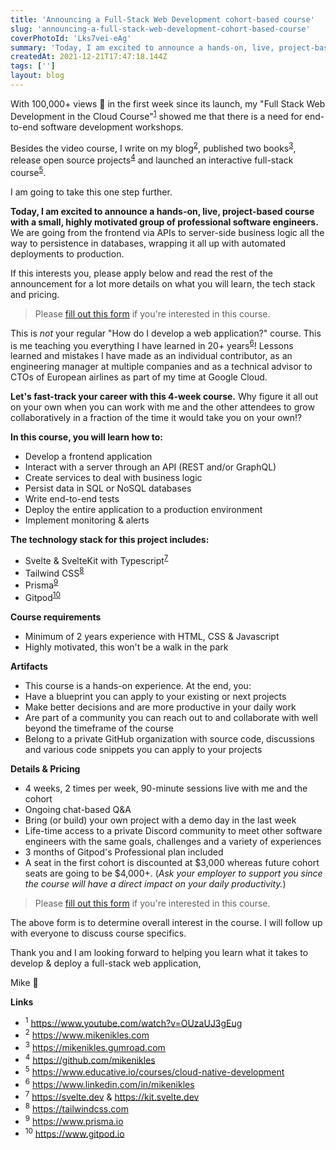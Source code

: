 ```yaml
---
title: 'Announcing a Full-Stack Web Development cohort-based course'
slug: 'announcing-a-full-stack-web-development-cohort-based-course'
coverPhotoId: 'Lks7vei-eAg'
summary: 'Today, I am excited to announce a hands-on, live, project-based course with a small, highly motivated group of professional software engineers.'
createdAt: 2021-12-21T17:47:18.144Z
tags: ['']
layout: blog
---
```


<script>
  export let data;
  const assetsBasePath = `/blog/${data.slug}`;
</script>

<!-- Photo by [Charles Deluvio](https://unsplash.com/@charlesdeluvio?utm_source=unsplash&utm_medium=referral&utm_content=creditCopyText) on [Unsplash](https://unsplash.com/s/photos/course?utm_source=unsplash&utm_medium=referral&utm_content=creditCopyText) -->

With 100,000+ views 🎉 in the first week since its launch, my "Full Stack Web Development in the Cloud Course"<sup><a href="/blog/{slug}#link-1">1</a></sup> showed me that there is a need for end-to-end software development workshops.

Besides the video course, I write on my blog<sup><a href="/blog/{slug}#link-2">2</a></sup>, published two books<sup><a href="/blog/{slug}#link-3">3</a></sup>, release open source projects<sup><a href="/blog/{slug}#link-4">4</a></sup> and launched an interactive full-stack course<sup><a href="/blog/{slug}#link-5">5</a></sup>.

I am going to take this one step further.

**Today, I am excited to announce a hands-on, live, project-based course with a small, highly motivated group of professional software engineers.** We are going from the frontend via APIs to server-side business logic all the way to persistence in databases, wrapping it all up with automated deployments to production.

If this interests you, please apply below and read the rest of the announcement for a lot more details on what you will learn, the tech stack and pricing.

> Please <a href="https://522jmrzdfht.typeform.com/to/dd8grv5v" target="_blank">fill out this form</a> if you're interested in this course.

This is _not_ your regular "How do I develop a web application?" course. This is me teaching you everything I have learned in 20+ years<sup><a href="/blog/{slug}#link-6">6</a></sup>! Lessons learned and mistakes I have made as an individual contributor, as an engineering manager at multiple companies and as a technical advisor to CTOs of European airlines as part of my time at Google Cloud.

**Let's fast-track your career with this 4-week course.** Why figure it all out on your own when you can work with me and the other attendees to grow collaboratively in a fraction of the time it would take you on your own!?

**In this course, you will learn how to:**

- Develop a frontend application
- Interact with a server through an API (REST and/or GraphQL)
- Create services to deal with business logic
- Persist data in SQL or NoSQL databases
- Write end-to-end tests
- Deploy the entire application to a production environment
- Implement monitoring & alerts

**The technology stack for this project includes:**

- Svelte & SvelteKit with Typescript<sup><a href="/blog/{slug}#link-7">7</a></sup>
- Tailwind CSS<sup><a href="/blog/{slug}#link-8">8</a></sup>
- Prisma<sup><a href="/blog/{slug}#link-9">9</a></sup>
- Gitpod<sup><a href="/blog/{slug}#link-10">10</a></sup>

**Course requirements**

- Minimum of 2 years experience with HTML, CSS & Javascript
- Highly motivated, this won't be a walk in the park

**Artifacts**

- This course is a hands-on experience. At the end, you:
- Have a blueprint you can apply to your existing or next projects
- Make better decisions and are more productive in your daily work
- Are part of a community you can reach out to and collaborate with well beyond the timeframe of the course
- Belong to a private GitHub organization with source code, discussions and various code snippets you can apply to your projects

**Details & Pricing**

- 4 weeks, 2 times per week, 90-minute sessions live with me and the cohort
- Ongoing chat-based Q&A
- Bring (or build) your own project with a demo day in the last week
- Life-time access to a private Discord community to meet other software engineers with the same goals, challenges and a variety of experiences
- 3 months of Gitpod's Professional plan included
- A seat in the first cohort is discounted at $3,000 whereas future cohort seats are going to be $4,000+. (_Ask your employer to support you since the course will have a direct impact on your daily productivity._)

> Please <a href="https://522jmrzdfht.typeform.com/to/dd8grv5v" target="_blank">fill out this form</a> if you're interested in this course.

The above form is to determine overall interest in the course. I will follow up with everyone to discuss course specifics.

Thank you and I am looking forward to helping you learn what it takes to develop & deploy a full-stack web application,

Mike 👋

**Links**

- <sup>1</sup> <a id="link-1" href="https://www.youtube.com/watch?v=OUzaUJ3gEug" target="_blank">https://www.youtube.com/watch?v=OUzaUJ3gEug</a>
- <sup>2</sup> <a id ="link-2" href="https://www.mikenikles.com" target="_blank">https://www.mikenikles.com</a>
- <sup>3</sup> <a id ="link-3" href="https://mikenikles.gumroad.com" target="_blank">https://mikenikles.gumroad.com</a>
- <sup>4</sup> <a id ="link-4" href="https://github.com/mikenikles" target="_blank">https://github.com/mikenikles</a>
- <sup>5</sup> <a id ="link-5" href="https://www.educative.io/courses/cloud-native-development" target="_blank">https://www.educative.io/courses/cloud-native-development</a>
- <sup>6</sup> <a id ="link-6" href="https://www.linkedin.com/in/mikenikles" target="_blank">https://www.linkedin.com/in/mikenikles</a>
- <sup>7</sup> <a id ="link-7" href="https://svelte.dev" target="_blank">https://svelte.dev</a> & <a href="https://kit.svelte.dev" target="_blank">https://kit.svelte.dev</a>
- <sup>8</sup> <a id ="link-8" href="https://tailwindcss.com" target="_blank">https://tailwindcss.com</a>
- <sup>9</sup> <a id ="link-9" href="https://www.prisma.io" target="_blank">https://www.prisma.io</a>
- <sup>10</sup> <a id ="link-10" href="https://www.gitpod.io" target="_blank">https://www.gitpod.io</a>

